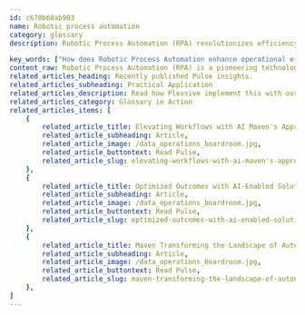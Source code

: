 ```yaml
---
id: c670b68ab903
name: Robotic process automation
category: glossary
description: Robotic Process Automation (RPA) revolutionizes efficiency by automating routine tasks to boost operational productivity, decrease errors, and enhance profitability across various business sectors.

key_words: ["How does Robotic Process Automation enhance operational efficiency?", "What are the financial benefits of implementing RPA in business operations?", "Can RPA reduce errors in repetitive business tasks?", "How does Robotic Process Automation improve workforce productivity?", "What strategic benefits do businesses gain from RPA integration?", "In what ways can Robotic Process Automation augment customer satisfaction?", "How does data quality improve with the use of Robotic Process Automation?", "What role does RPA play in ensuring compliance with regulatory standards?", "How can Robotic Process Automation reduce overhead expenses for businesses?", "What industries can benefit from the implementation of RPA by Maven Technologies?"]
content_raw: Robotic Process Automation (RPA) is a pioneering technology that helps businesses streamline their operations by automating repetitive tasks. The goal is to enhance operational efficiency, reduce financial expenses, and boost profit margins. Maven Technologies recognizes the immense potential of RPA to handle cognitive tasks more swiftly and precisely, augmenting and expanding human potential in the process. RPA solutions seek to eliminate the mishaps commonly associated with time-consuming manual activities. By transforming our client’s methods into smarter processes, we aim to significantly boost workforce productivity. How so? By automating not just mundane activities, but also holistic business operations, we enable efficiency, effectiveness, and excellence at every operational level. The business advantage of implementing Robotic Process Automation is far-reaching. For starters, RPA remarkably diminishes errors and valuable time spent on repetitive tasks. This liberates workers to concentrate more on strategic work, simultaneously augmenting customer satisfaction by providing fast, accurate responses round the clock. RPA also ensures improved data quality and tends to broaden the horizon for data collection. This aids in brand improvement and fortification, while also enhancing security by reducing fraud and limiting human interaction with private, confidential data. Furthermore, automation aids in projecting compliance to regulatory necessities, improving business outcomes, and reducing overhead expenses. At Maven Technologies, we believe in unlocking productivity with solutions designed for the modern world. Through the implementation of elite technologies such as RPA by our team of experienced professionals, we bring superior business value at scale to our clients, regardless of their size or industry.
related_articles_heading: Recently published Pulse insights.
related_articles_subheading: Practical Application
related_articles_description: Read how Plexsive implement this with our clients.
related_articles_category: Glossary in Action
related_articles_items: [
	{
		related_article_title: Elevating Workflows with AI Maven's Approach,
		related_article_subheading: Article,
		related_article_image: /data_operations_boardroom.jpg,
		related_article_buttontext: Read Pulse,
		related_article_slug: elevating-workflows-with-ai-maven's-approach
	},
	{
		related_article_title: Optimized Outcomes with AI-Enabled Solutions,
		related_article_subheading: Article,
		related_article_image: /data_operations_boardroom.jpg,
		related_article_buttontext: Read Pulse,
		related_article_slug: optimized-outcomes-with-ai-enabled-solutions
	},
	{
		related_article_title: Maven Transforming the Landscape of Autonomous Vehicles,
		related_article_subheading: Article,
		related_article_image: /data_operations_boardroom.jpg,
		related_article_buttontext: Read Pulse,
		related_article_slug: maven-transforming-the-landscape-of-autonomous-vehicles
	},
]
---
```

